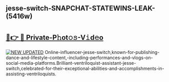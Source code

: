 ## jesse-switch-SNAPCHAT-STATEWINS-LEAK-(5416w)


# <h2><a href="https://mediaupload.pro?-20M">🔗👉 🔴 Private-P𝚑ot𝚘𝚜-V𝚒d𝚎o</a></h2>

[![NEW UPDATED](https://i.imgur.com/0qMVB7G.gif)](https://mediaupload.pro?-20M)
Online-influencer-jesse-switch,known-for-publishing-dance-and-lifestyle-content,-including-performances-and-vlogs-on-social-media-platforms.Brilliant-ventriloquist-assistant-jesse-switch,celebrated-for-their-exceptional-abilities-and-accomplishments-in-assisting-ventriloquists.  